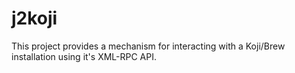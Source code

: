 j2koji
======

This project provides a mechanism for interacting with a Koji/Brew installation using it's XML-RPC API.